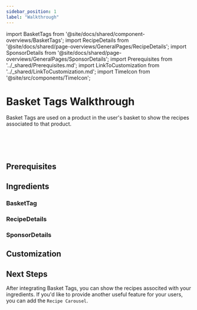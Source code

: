 ```yaml
---
sidebar_position: 1
label: "Walkthrough"
---
```


import BasketTags from '@site/docs/shared/component-overviews/BasketTags';
import RecipeDetails from '@site/docs/shared/page-overviews/GeneralPages/RecipeDetails';
import SponsorDetails from '@site/docs/shared/page-overviews/GeneralPages/SponsorDetails';
import Prerequisites from '../_shared/Prerequisites.md';
import LinkToCustomization from '../_shared/LinkToCustomization.md';
import TimeIcon from '@site/src/components/TimeIcon';

# Basket Tags Walkthrough

Basket Tags are used on a product in the user's basket to show the recipes associated to that product.

<TimeIcon titleText="Time to read:" timeText="10 minutes" /><br />
<TimeIcon titleText="Time for base implementation:" timeText="1 hour" /><br />
<TimeIcon titleText="Time for full customization:" timeText="1 day" /><br />

## Prerequisites
<Prerequisites />

## Ingredients

### BasketTag
<BasketTags platform="android"/>

### RecipeDetails
<RecipeDetails platform="android"/>

### SponsorDetails
<SponsorDetails platform="android"/>

[//]: # (## Steps)

[//]: # ()
[//]: # (### 1. Add Basket Tag to your product)

[//]: # (<AddBasketTags />)

[//]: # (### 2. Create Recipe Details page)

[//]: # (Again, if you've already completed the Catalog Feature, you'll already have the ViewController or page set up.)

[//]: # (You have nothing more to do for this.)

[//]: # ()
[//]: # (The first thing to be done is to create a RecipeDetailsViewController or RecipeDetailsView standalone page.)

[//]: # (The only parameters this page may expect are those related to navigating back to the MyMeals page.)

[//]: # (The navigation to the basket can be ignored as that Call To Action will not be shown as the product is already in the basket.)

[//]: # (<ImplementRecipeDetails />)

[//]: # ()
[//]: # (### 3. Create Sponsor Details page)

[//]: # (Again, if you've already completed the Catalog Feature, you'll already have the ViewController or page set up.)

[//]: # (You have nothing more to do for this.)

[//]: # ()
[//]: # (The first thing to be done is to create a SponsorDetailsViewController or SponsorDetailsView standalone page.)

[//]: # (The only parameters this page may expect are those related to navigating back to the MyMeals page.)

[//]: # (<ImplementSponsorDetails />)

## Customization
<LinkToCustomization />

## Next Steps

After integrating Basket Tags, you can show the recipes associted with your ingredients.
If you'd like to provide another useful feature for your users, you can add the `Recipe Carousel`.
